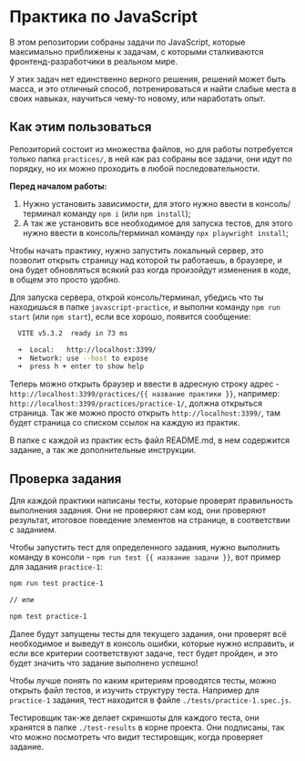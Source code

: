 # Практика по JavaScript

В этом репозитории собраны задачи по JavaScript, которые максимально приближены к задачам, с которыми сталкиваются фронтенд-разработчики в реальном мире.

У этих задач нет единственно верного решения, решений может быть масса, и это отличный способ,
потренироваться и найти слабые места в своих навыках, научиться чему-то новому, или наработать опыт.

## Как этим пользоваться

Репозиторий состоит из множества файлов, но для работы потребуется только папка `practices/`, в ней как раз собраны все задачи, они идут по порядку, но их можно проходить в любой последовательности.

**Перед началом работы:**
1. Нужно установить зависимости, для этого нужно ввести в консоль/терминал команду `npm i` (или `npm install`);
2. А так же установить все необходимое для запуска тестов, для этого нужно ввести в консоль/терминал команду `npx playwright install`;

Чтобы начать практику, нужно запустить локальный сервер, это позволит открыть страницу над которой ты работаешь, в браузере, и она будет обновляться всякий раз когда произойдут изменения в коде, в общем это просто удобно.

Для запуска сервера, открой консоль/терминал, убедись что ты находишься в папке `javascript-practice`, и выполни команду `npm run start` (или `npm start`), если все хорошо, появится сообщение:

```bash
  VITE v5.3.2  ready in 73 ms

  ➜  Local:   http://localhost:3399/
  ➜  Network: use --host to expose
  ➜  press h + enter to show help
```

Теперь можно открыть браузер и ввести в адресную строку адрес - `http://localhost:3399/practices/{{ название практики }}`, например: `http://localhost:3399/practices/practice-1/`, должна открыться страница. Так же можно просто открыть `http://localhost:3399/`, там будет страница со списком ссылок на каждую из практик.

В папке с каждой из практик есть файл README.md, в нем содержится задание, а так же дополнительные инструкции.

## Проверка задания

Для каждой практики написаны тесты, которые проверят правильность выполнения задания. Они не проверяют сам код, они проверяют результат, итоговое поведение элементов на странице, в соответствии с заданием.

Чтобы запустить тест для определенного задания, нужно выполнить команду в консоли - `npm run test {{ название задачи }}`, вот пример для задания `practice-1`:

```bash
npm run test practice-1

// или

npm test practice-1
```

Далее будут запущены тесты для текущего задания, они проверят всё необходимое и выведут в консоль ошибки, которые нужно исправить, и если все критерии соответствуют задаче, тест будет пройден, и это будет значить что задание выполнено успешно!

Чтобы лучше понять по каким критериям проводятся тесты, можно открыть файл тестов, и изучить структуру теста. Например для `practice-1` задания, тест находится в файле `./tests/practice-1.spec.js`.

Тестировщик так-же делает скриншоты для каждого теста, они хранятся в папке `./test-results` в корне проекта. Они подписаны, так что можно посмотреть что видит тестировщик, когда проверяет задание.
